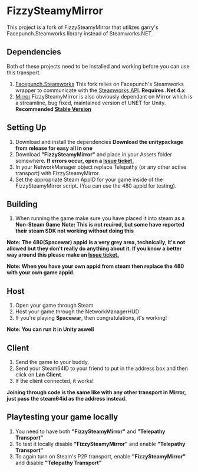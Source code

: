 # FizzySteamyMirror

This project is a fork of FizzySteamyMirror that utilizes garry's Facepunch.Steamworks library instead of Steamworks.NET. 

## Dependencies

Both of these projects need to be installed and working before you can use this transport.
1. [Facepunch.Steamworks](https://github.com/Facepunch/Facepunch.Steamworks) This fork relies on Facepunch's Steamworks wrapper to communicate with the [Steamworks API](https://partner.steamgames.com/doc/sdk). **Requires .Net 4.x**  
2. [Mirror](https://github.com/vis2k/Mirror) FizzySteamyMirror is also obviously dependant on Mirror which is a streamline, bug fixed, maintained version of UNET for Unity. **Recommended [Stable Version](https://assetstore.unity.com/packages/tools/network/mirror-129321)**

## Setting Up

1. Download and install the dependencies **Download the unitypackage from release for easy all in one**
2. Download **"FizzySteamyMirror"** and place in your Assets folder somewhere. **If errors occur, open a [Issue ticket.](https://github.com/naomiEve/FizzySteamyMirror/issues)**
3. In your NetworkManager object replace Telepathy (or any other active transport) with FizzySteamyMirror.
4. Set the appropriate Steam AppID for your game inside of the FizzySteamyMirror script. (You can use the 480 appid for testing).

## Building

1. When running the game make sure you have placed it into steam as a **Non-Steam Game**
**Note: This is not reuired, but some have reported their steam SDK not working without doing this**

**Note: The 480(Spacewar) appid is a very grey area, technically, it's not allowed but they don't really do anything about it.
If you know a better way around this please make an [Issue ticket.](https://github.com/naomiEve/FizzySteamyMirror/issues)**

**Note: When you have your own appid from steam then replace the 480 with your own game appid.**

## Host

1. Open your game through Steam
2. Host your game through the NetworkManagerHUD
3. If you're playing **Spacewar**, then congratulations, it's working!

**Note: You can run it in Unity aswell**

## Client

1. Send the game to your buddy.
2. Send your Steam64ID to your friend to put in the address box and then click on **Lan Client**.
3. If the client connected, it works!

**Joining through code is the same like with any other transport in Mirror, just pass the steam64id as the address instead.**

## Playtesting your game locally

1. You need to have both **"FizzySteamyMirror"** and **"Telepathy Transport"**
2. To test it locally disable **"FizzySteamyMirror"** and enable **"Telepathy Transport"**
3. To again turn on Steam's P2P transport, enable **"FizzySteamyMirror"** and disable **"Telepathy Transport"**

